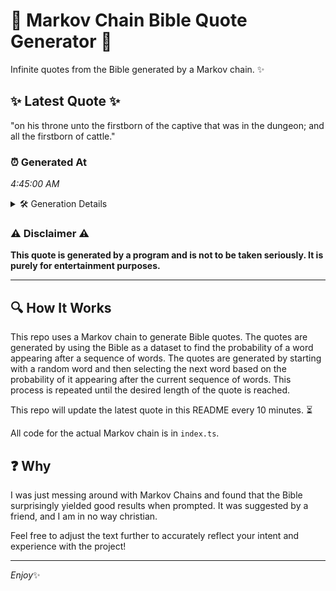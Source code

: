 # 📖 Markov Chain Bible Quote Generator 📖

Infinite quotes from the Bible generated by a Markov chain. ✨

## ✨ Latest Quote ✨
"on his throne unto the firstborn of the captive that was in the dungeon; and all the firstborn of cattle."

### ⏰ Generated At
*4:45:00 AM*

<details>
    <summary>🛠️ Generation Details</summary>
    <p>
        <strong>🌱 Seed:</strong> on<br>
        <strong>🔄 Iterations:</strong> 19<br>
        <strong>📜 Context History:</strong><br>[ on ]: his<br>[ on, his ]: throne<br>[ on, his, throne ]: unto<br>[ on, his, throne, unto ]: the<br>[ on, his, throne, unto, the ]: firstborn<br>[ on, his, throne, unto, the, firstborn ]: of<br>[ his, throne, unto, the, firstborn, of ]: the<br>[ throne, unto, the, firstborn, of, the ]: captive<br>[ unto, the, firstborn, of, the, captive ]: that<br>[ the, firstborn, of, the, captive, that ]: was<br>[ firstborn, of, the, captive, that, was ]: in<br>[ of, the, captive, that, was, in ]: the<br>[ the, captive, that, was, in, the ]: dungeon;<br>[ captive, that, was, in, the, dungeon; ]: and<br>[ that, was, in, the, dungeon;, and ]: all<br>[ was, in, the, dungeon;, and, all ]: the<br>[ in, the, dungeon;, and, all, the ]: firstborn<br>[ the, dungeon;, and, all, the, firstborn ]: of<br>[ dungeon;, and, all, the, firstborn, of ]: cattle.<br>
    </p>
</details>

### ⚠️ Disclaimer ⚠️
**This quote is generated by a program and is not to be taken seriously. It is purely for entertainment purposes.**

---

## 🔍 How It Works

This repo uses a Markov chain to generate Bible quotes. The quotes are generated by using the Bible as a dataset to find the probability of a word appearing after a sequence of words. The quotes are generated by starting with a random word and then selecting the next word based on the probability of it appearing after the current sequence of words. This process is repeated until the desired length of the quote is reached.

This repo will update the latest quote in this README every 10 minutes. ⏳

All code for the actual Markov chain is in `index.ts`.

## ❓ Why

I was just messing around with Markov Chains and found that the Bible surprisingly yielded good results when prompted. 
It was suggested by a friend, and I am in no way christian.

Feel free to adjust the text further to accurately reflect your intent and experience with the project!

---

*Enjoy*✨

